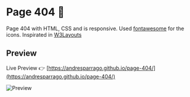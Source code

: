 # Page 404 🤡

Page 404 with HTML, CSS and is responsive. Used [fontawesome](https://fontawesome.com/) for the icons. Inspirated in [W3Layouts](https://w3layouts.com/)

## Preview

Live Preview 👉 [https://andresparrago.github.io/page-404/](https://andresparrago.github.io/page-404/)

![Preview](https://repository-images.githubusercontent.com/266898216/deb46180-9f68-11ea-8bb9-8910533e9907)

